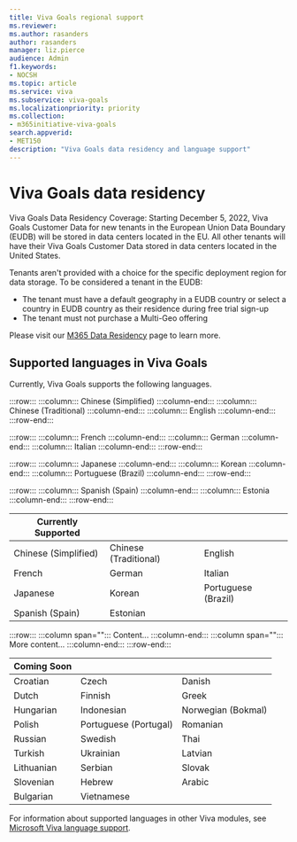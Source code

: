 ```yaml
---
title: Viva Goals regional support
ms.reviewer: 
ms.author: rasanders
author: rasanders
manager: liz.pierce
audience: Admin
f1.keywords:
- NOCSH
ms.topic: article
ms.service: viva
ms.subservice: viva-goals
ms.localizationpriority: priority
ms.collection:  
- m365initiative-viva-goals  
search.appverid:
- MET150
description: "Viva Goals data residency and language support"
---
```


# Viva Goals data residency

Viva Goals Data Residency Coverage: Starting December 5, 2022, Viva Goals Customer Data for new tenants in the European Union Data Boundary (EUDB) will be stored in data centers located in the EU. All other tenants will have their Viva Goals Customer Data stored in data centers located in the United States. 

Tenants aren't provided with a choice for the specific deployment region for data storage. To be considered a tenant in the EUDB:

- The tenant must have a default geography in a EUDB country or select a country in EUDB country as their residence during free trial sign-up
- The tenant must not purchase a Multi-Geo offering 

Please visit our [M365 Data Residency](/microsoft-365/enterprise/o365-data-locations) page to learn more.

## Supported languages in Viva Goals

Currently, Viva Goals supports the following languages. 

:::row:::
   :::column:::
      Chinese (Simplified)
   :::column-end:::
   :::column:::
      Chinese (Traditional)
   :::column-end:::
   :::column:::
      English
   :::column-end:::
:::row-end:::

:::row:::
   :::column:::
      French
   :::column-end:::
   :::column:::
      German
   :::column-end:::
   :::column:::
      Italian
   :::column-end:::
:::row-end:::

:::row:::
   :::column:::
      Japanese
   :::column-end:::
   :::column:::
      Korean
   :::column-end:::
   :::column:::
      Portuguese (Brazil)
   :::column-end:::
:::row-end:::

:::row:::
   :::column:::
      Spanish (Spain)
   :::column-end:::
   :::column:::
      Estonia
   :::column-end:::
:::row-end:::

<!--Original table begin-->
|Currently Supported  | | |
|---|---|---|
Chinese (Simplified)|Chinese (Traditional)|English
French|German|Italian
Japanese|Korean|Portuguese (Brazil)|
Spanish (Spain)| Estonian |

<!--Original table end-->

:::row:::
   :::column span="":::
      Content...
   :::column-end:::
   :::column span="":::
      More content...
   :::column-end:::
:::row-end:::
<!--Original table begin-->
|Coming Soon | | |
|---|---|---|
Croatian|Czech|Danish
Dutch|Finnish|Greek
Hungarian|Indonesian|Norwegian (Bokmal)|
Polish|Portuguese (Portugal)|Romanian 
Russian|Swedish|Thai 
Turkish|Ukrainian|Latvian |
Lithuanian| Serbian| Slovak|
Slovenian |Hebrew |Arabic |
Bulgarian |Vietnamese

<!--Original table end-->

For information about supported languages in other Viva modules, see [Microsoft Viva language support](../viva-language-support.md).
